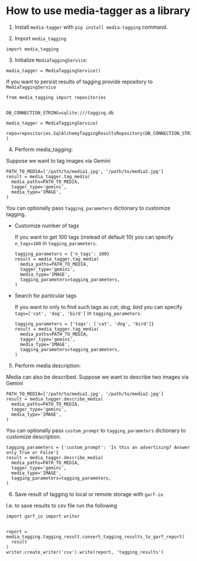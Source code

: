 # How to use media-tagger as a library

1. Install `media-tagger` with `pip install media-tagging` command.

2. Import `media_tagging`

```
import media_tagging
```

3. Initialize `MediaTaggingService`:

```
media_tagger = MediaTaggingService()
```
If you want to persist results of tagging provide repository to `MediaTaggingService`

```
from media_tagging import repositories


DB_CONNECTION_STRING=sqlite:///tagging.db

media_tagger = MediaTaggingService(
  repo=repositories.SqlAlchemyTaggingResultsRepository(DB_CONNECTION_STRING)
)
```

4. Perform media_tagging:

Suppose we want to tag images via Gemini
```
PATH_TO_MEDIA=['/path/to/media1.jpg', '/path/to/media2.jpg']
result = media_tagger.tag_media(
  media_paths=PATH_TO_MEDIA,
  tagger_type='gemini',
  media_type='IMAGE',
)
```

You can optionally pass `tagging_parameters` dictionary to customize tagging.

* Customize number of tags

  If you want to get 100 tags (instead of default 10) you can specify `n_tags=100` in `tagging_parameters`.

  ```
  tagging_parameters = {'n_tags': 100}
  result = media_tagger.tag_media(
    media_paths=PATH_TO_MEDIA,
    tagger_type='gemini',
    media_type='IMAGE',
    tagging_parameters=tagging_parameters,
  )
  ```

* Search for particular tags

  If you want to only to find such tags as  *cat*, *dog*, *bird* you can specify `tags=['cat', 'dog', 'bird']` in `tagging_parameters`.

  ```
  tagging_parameters = {'tags': ['cat', 'dog', 'bird']}
  result = media_tagger.tag_media(
    media_paths=PATH_TO_MEDIA,
    tagger_type='gemini',
    media_type='IMAGE',
    tagging_parameters=tagging_parameters,
  )
  ```
5. Perform media description:

Media can also be described. Suppose we want to describe two images via Gemini
```
PATH_TO_MEDIA=['/path/to/media1.jpg', '/path/to/media2.jpg']
result = media_tagger.describe_media(
  media_paths=PATH_TO_MEDIA,
  tagger_type='gemini',
  media_type='IMAGE',
)
```

You can optionally pass `custom_prompt` to `tagging_parameters` dictionary to customize description.

```
tagging_parameters = {'custom_prompt': 'Is this an advertising? Answer only True or False'}
result = media_tagger.describe_media(
  media_paths=PATH_TO_MEDIA,
  tagger_type='gemini',
  media_type='IMAGE',
  tagging_parameters=tagging_parameters,
)
```

6. Save result of tagging to local or remote storage with `garf-io`

I.e. to save results to csv file run the following

```
import garf_io import writer


report = media_tagging.tagging_result.convert_tagging_results_to_garf_report(
  result
)
writer.create_writer('csv').write(report, 'tagging_results')
```
